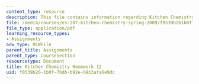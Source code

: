 ```yaml
---
content_type: resource
description: This file contains information regarding Kitchen Chemistry Homework 12.
file: /media/courses/es-287-kitchen-chemistry-spring-2009/f0539b261b0f7bdbb92eb9b3afa6e9dc_MITES_287S09_assn12_Week12.pdf
file_type: application/pdf
learning_resource_types:
- Assignments
ocw_type: OCWFile
parent_title: Assignments
parent_type: CourseSection
resourcetype: Document
title: Kitchen Chemistry Homework 12
uid: f0539b26-1b0f-7bdb-b92e-b9b3afa6e9dc
---
```

